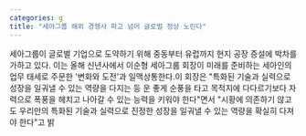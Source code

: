```yaml
---
categories: g
title: "세아그룹 해외 경쟁사 파고 넘어 글로벌 정상 노린다"
---
```

세아그룹이 글로벌 기업으로 도약하기 위해 중동부터 유럽까지 현지 공장 증설에 박차를 가하고 있다. 이는 올해 신년사에서 이순형 세아그룹 회장이 미래를 준비하는 세아인의 업무 태세로 주문한 &#39;변화와 도전&#39;과 일맥상통한다.이 회장은 "특화된 기술과 실력으로 성장을 일궈낼 수 있는 역량을 다지는 등 운 좋게 순풍을 타고 목적지에 다다르기보다 자력으로 폭풍을 헤치고 나아갈 수 있는 능력을 키워야 한다"면서 "시황에 의존하기 않고도 우리만의 특화된 기술과 실력으로 진정한 성장을 일궈낼 수 있는 역량을 확실히 다져야 한다"고 밝